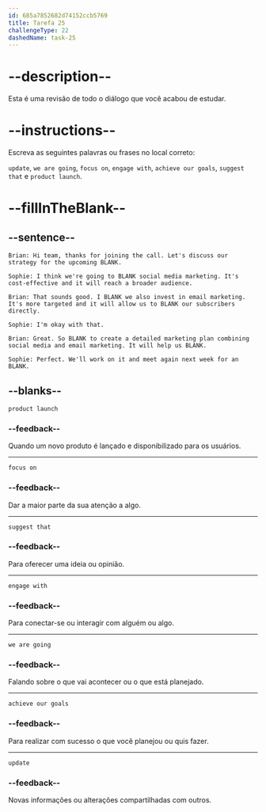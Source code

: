 ```yaml
---
id: 685a7852682d74152ccb5769
title: Tarefa 25
challengeType: 22
dashedName: task-25
---
```


<!-- REVIEW -->

# --description--

Esta é uma revisão de todo o diálogo que você acabou de estudar.

# --instructions--

Escreva as seguintes palavras ou frases no local correto:

`update`, `we are going`, `focus on`, `engage with`, `achieve our goals`, `suggest that` e `product launch`.

# --fillInTheBlank--

## --sentence--

`Brian: Hi team, thanks for joining the call. Let's discuss our strategy for the upcoming BLANK.`

`Sophie: I think we're going to BLANK social media marketing. It's cost-effective and it will reach a broader audience.`

`Brian: That sounds good. I BLANK we also invest in email marketing. It's more targeted and it will allow us to BLANK our subscribers directly.`

`Sophie: I'm okay with that.`

`Brian: Great. So BLANK to create a detailed marketing plan combining social media and email marketing. It will help us BLANK.`

`Sophie: Perfect. We'll work on it and meet again next week for an BLANK.`

## --blanks--

`product launch`

### --feedback--

Quando um novo produto é lançado e disponibilizado para os usuários.

---

`focus on`

### --feedback--

Dar a maior parte da sua atenção a algo.

---

`suggest that`

### --feedback--

Para oferecer uma ideia ou opinião.

---

`engage with`

### --feedback--

Para conectar-se ou interagir com alguém ou algo.

---

`we are going`

### --feedback--

Falando sobre o que vai acontecer ou o que está planejado.

---

`achieve our goals`

### --feedback--

Para realizar com sucesso o que você planejou ou quis fazer.

---

`update`

### --feedback--

Novas informações ou alterações compartilhadas com outros.
